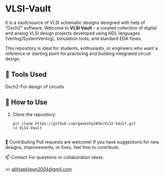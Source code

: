 # VLSI-Vault
It is a vault/source of VLSI schematic designs designed with help of "Dsch2" software.
Welcome to **VLSI Vault** – a curated collection of digital and analog VLSI design projects developed using HDL languages (Verilog/SystemVerilog), simulation tools, and standard EDA flows.

This repository is ideal for students, enthusiasts, or engineers who want a reference or starting point for practicing and building integrated circuit design.

## 🔧 Tools Used
   Dsch2-For design of circuits





## 🚀 How to Use

1. Clone the repository:
   ```bash
   git clone https://github.com/ganesha2456/VLSI-Vault.git 
   cd VLSI-Vault



🙌 Contributing
Pull requests are welcome! If you have suggestions for new designs, improvements, or fixes, feel free to contribute.


📫 Contact
For questions or collaboration ideas:

✉️ abhiseklipun2004@gmil.com
